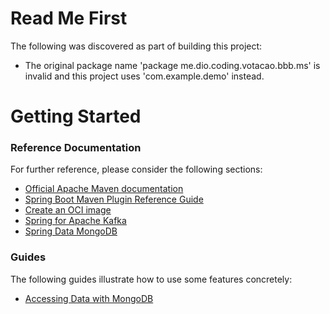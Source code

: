 # Read Me First
The following was discovered as part of building this project:

* The original package name 'package me.dio.coding.votacao.bbb.ms' is invalid and this project uses 'com.example.demo' instead.

# Getting Started

### Reference Documentation
For further reference, please consider the following sections:

* [Official Apache Maven documentation](https://maven.apache.org/guides/index.html)
* [Spring Boot Maven Plugin Reference Guide](https://docs.spring.io/spring-boot/docs/2.6.6/maven-plugin/reference/html/)
* [Create an OCI image](https://docs.spring.io/spring-boot/docs/2.6.6/maven-plugin/reference/html/#build-image)
* [Spring for Apache Kafka](https://docs.spring.io/spring-boot/docs/2.6.6/reference/htmlsingle/#boot-features-kafka)
* [Spring Data MongoDB](https://docs.spring.io/spring-boot/docs/2.6.6/reference/htmlsingle/#boot-features-mongodb)

### Guides
The following guides illustrate how to use some features concretely:

* [Accessing Data with MongoDB](https://spring.io/guides/gs/accessing-data-mongodb/)

